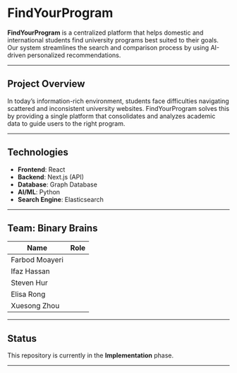 # FindYourProgram

**FindYourProgram** is a centralized platform that helps domestic and international students find university programs best suited to their goals. 
Our system streamlines the search and comparison process by using AI-driven personalized recommendations.

---

## Project Overview

In today’s information-rich environment, students face difficulties navigating scattered and inconsistent university websites. 
FindYourProgram solves this by providing a single platform that consolidates and analyzes academic data to guide users to the right program.

---

## Technologies
- **Frontend**: React
- **Backend**: Next.js (API)
- **Database**: Graph Database
- **AI/ML**: Python
- **Search Engine**: Elasticsearch

---


## Team: Binary Brains

| Name                         | Role             |
|------------------------------|------------------|
| Farbod Moayeri               |                  |
| Ifaz Hassan                  |                  |
| Steven Hur                   |                  |
| Elisa Rong                   |                  |
| Xuesong Zhou                 |                  |

---

## Status

This repository is currently in the **Implementation** phase.  

---

